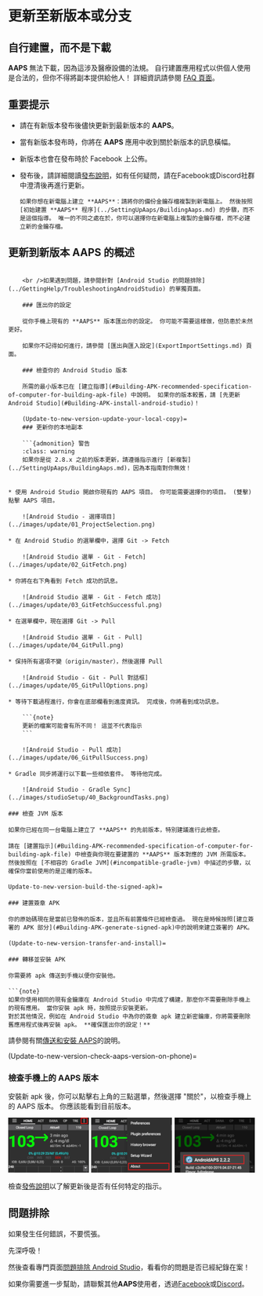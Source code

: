 # 更新至新版本或分支

## 自行建置，而不是下載

**AAPS** 無法下載，因為這涉及醫療設備的法規。 自行建置應用程式以供個人使用是合法的，但你不得將副本提供給他人！ 詳細資訊請參閱 [FAQ 頁面](../UsefulLinks/FAQ.md)。

## 重要提示

* 請在有新版本發布後儘快更新到最新版本的 **AAPS**。
* 當有新版本發布時，你將在 **AAPS** 應用中收到關於新版本的訊息橫幅。
* 新版本也會在發布時於 Facebook 上公佈。
* 發布後，請詳細閱讀[發布說明](ReleaseNotes.md)，如有任何疑問，請在Facebook或Discord社群中澄清後再進行更新。
    
    ```{note}
    如果你想在新電腦上建立 **AAPS**：請將你的備份金鑰存檔複製到新電腦上。 然後按照 [初始建置 **AAPS** 程序](../SettingUpAaps/BuildingAaps.md) 的步驟，而不是這個指導。 唯一的不同之處在於，你可以選擇你在新電腦上複製的金鑰存檔，而不必建立新的金鑰存檔。
    ```

## 更新到新版本 AAPS 的概述

```{contents} 更新到新版本 AAPS 的步驟 :depth: 1 :local: true

    <br />如果遇到問題，請參閱針對 [Android Studio 的問題排除](../GettingHelp/TroubleshootingAndroidStudio) 的單獨頁面。
    
    ### 匯出你的設定
    
    從你手機上現有的 **AAPS** 版本匯出你的設定。 你可能不需要這樣做，但防患於未然更好。
    
    如果你不記得如何進行，請參閱 [匯出與匯入設定](ExportImportSettings.md) 頁面。
    
    ### 檢查你的 Android Studio 版本
    
    所需的最小版本已在 [建立指導](#Building-APK-recommended-specification-of-computer-for-building-apk-file) 中說明。 如果你的版本較舊，請 [先更新 Android Studio](#Building-APK-install-android-studio)！
    
    (Update-to-new-version-update-your-local-copy)=
    ### 更新你的本地副本
    
    ```{admonition} 警告
    :class: warning
    如果你是從 2.8.x 之前的版本更新，請遵循指示進行 [新複製](../SettingUpAaps/BuildingAaps.md)，因為本指南對你無效！
    

* 使用 Android Studio 開啟你現有的 AAPS 項目。 你可能需要選擇你的項目。 (雙擊) 點擊 AAPS 項目。
    
    ![Android Studio - 選擇項目](../images/update/01_ProjectSelection.png)

* 在 Android Studio 的選單欄中，選擇 Git -> Fetch
    
    ![Android Studio 選單 - Git - Fetch](../images/update/02_GitFetch.png)

* 你將在右下角看到 Fetch 成功的訊息。
    
    ![Android Studio 選單 - Git - Fetch 成功](../images/update/03_GitFetchSuccessful.png)

* 在選單欄中，現在選擇 Git -> Pull
    
    ![Android Studio 選單 - Git - Pull](../images/update/04_GitPull.png)

* 保持所有選項不變（origin/master），然後選擇 Pull
    
    ![Android Studio - Git - Pull 對話框](../images/update/05_GitPullOptions.png)

* 等待下載過程進行，你會在底部欄看到進度資訊。 完成後，你將看到成功訊息。
    
    ```{note}
    更新的檔案可能會有所不同！ 這並不代表指示
    ```
    
    ![Android Studio - Pull 成功](../images/update/06_GitPullSuccess.png)

* Gradle 同步將運行以下載一些相依套件。 等待他完成。
    
    ![Android Studio - Gradle Sync](../images/studioSetup/40_BackgroundTasks.png)

### 檢查 JVM 版本

如果你已經在同一台電腦上建立了 **AAPS** 的先前版本，特別建議進行此檢查。

請在 [建置指示](#Building-APK-recommended-specification-of-computer-for-building-apk-file) 中檢查與你現在要建置的 **AAPS** 版本對應的 JVM 所需版本。 然後按照在 [不相容的 Gradle JVM](#incompatible-gradle-jvm) 中描述的步驟，以確保你當前使用的是正確的版本。

Update-to-new-version-build-the-signed-apk)=

### 建置簽章 APK

你的原始碼現在是當前已發佈的版本，並且所有前置條件已經檢查過。 現在是時候按照[建立簽署的 APK 部分](#Building-APK-generate-signed-apk)中的說明來建立簽署的 APK。

(Update-to-new-version-transfer-and-install)=

### 轉移並安裝 APK

你需要將 apk 傳送到手機以便你安裝他。

```{note}
如果你使用相同的現有金鑰庫在 Android Studio 中完成了構建，那麼你不需要刪除手機上的現有應用。 當你安裝 apk 時，按照提示安裝更新。
對於其他情況，例如在 Android Studio 中為你的簽章 apk 建立新密鑰庫，你將需要刪除舊應用程式後再安裝 apk。 **確保匯出你的設定！**
```

請參閱有關[傳送和安裝 AAPS](../SettingUpAaps/TransferringAndInstallingAaps.md)的說明。

(Update-to-new-version-check-aaps-version-on-phone)=

### 檢查手機上的 AAPS 版本

安裝新 apk 後，你可以點擊右上角的三點選單，然後選擇 "關於"，以檢查手機上的 AAPS 版本。 你應該能看到目前版本。

![已安裝的 AAPS 版本](../images/Update_VersionCheck.png)

檢查[發佈說明](../Maintenance/ReleaseNotes.md)以了解更新後是否有任何特定的指示。

## 問題排除

如果發生任何錯誤，不要慌張。

先深呼吸！

然後查看專門頁面[問題排除 Android Studio](../GettingHelp/TroubleshootingAndroidStudio)，看看你的問題是否已經紀錄在案！

如果你需要進一步幫助，請聯繫其他**AAPS**使用者，透過[Facebook](https://www.facebook.com/groups/AndroidAPSUsers)或[Discord](https://discord.gg/4fQUWHZ4Mw)。